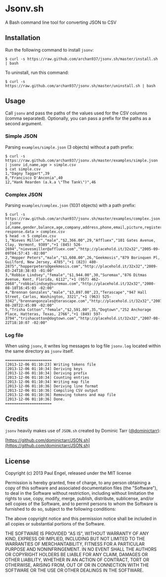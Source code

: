 # Jsonv.sh

A Bash command line tool for converting JSON to CSV

## Installation

Run the following command to install `jsonv`:

    $ curl -s https://raw.github.com/archan937/jsonv.sh/master/install.sh | bash

To uninstall, run this command:

    $ curl -s https://raw.github.com/archan937/jsonv.sh/master/uninstall.sh | bash

## Usage

Call `jsonv` and pass the paths of the values used for the CSV columns (comma separated).
Optionally, you can pass a prefix for the paths as a second argument.

### Simple JSON

Parsing `examples/simple.json` (3 objects) without a path prefix:

    $ curl -s https://raw.github.com/archan937/jsonv.sh/master/examples/simple.json | jsonv id,name,age > simple.csv
    $ cat simple.csv
    1,"Dagny Taggart",39
    8,"Francisco D'Anconia",40
    12,"Hank Rearden (a.k.a \"The Tank\")",46

### Complex JSON

Parsing `examples/complex.json` (1031 objects) with a path prefix:

    $ curl -s https://raw.github.com/archan937/jsonv.sh/master/examples/complex.json | jsonv id,name,gender,balance,age,company,address,phone,email,picture,registered response.data > complex.csv
    $ head -n 5 complex.csv
    1,"Nieves Miller","male","$2,366.00",29,"Affluex","101 Gates Avenue, Clay, Vermont, 9389","+1 (845) 526-2694","nievesmiller@affluex.com","http://placehold.it/32x32","2005-09-09T04:57:43 -02:00"
    2,"Hopper Peters","male","$1,608.00",26,"Geekmosis","879 Borinquen Pl, Guilford, New Jersey, 4785","+1 (823) 480-2875","hopperpeters@geekmosis.com","http://placehold.it/32x32","2009-03-24T18:38:03 -01:00"
    3,"Robbie Lindsey","female","$1,944.00",30,"Suremax","876 Ditmas Avenue, Kent, Florida, 6112","+1 (957) 462-2668","robbielindsey@suremax.com","http://placehold.it/32x32","2000-08-18T16:45:03 -02:00"
    4,"Brennan Gonzales","male","$3,897.00",23,"Terascape","947 Hall Street, Carlos, Washington, 3321","+1 (963) 525-3342","brennangonzales@terascape.com","http://placehold.it/32x32","2007-08-28T22:45:09 -02:00"
    5,"Trisha Cotton","female","$2,591.00",35,"Dogtown","252 Anchorage Place, Hatteras, Texas, 2766","+1 (849) 597-3794","trishacotton@dogtown.com","http://placehold.it/32x32","2007-08-22T18:10:07 -02:00"

### Log file

When using `jsonv`, it writes log messages to log file `jsonv.log` located within the same directory as `jsonv` itself.

    =====================
    [2013-12-06 01:10:23] Writing tokens file
    [2013-12-06 01:10:34] Deriving keys
    [2013-12-06 01:10:34] Deriving prefix
    [2013-12-06 01:10:34] Counting entries
    [2013-12-06 01:10:34] Writing map file
    [2013-12-06 01:10:36] Deriving line format
    [2013-12-06 01:10:36] Compiling CSV output
    [2013-12-06 01:10:36] Removing tokens and map file
    [2013-12-06 01:10:36] Done.
    =====================

## Credits

`jsonv` heavily makes use of `JSON.sh` created by Dominic Tarr ([@dominictarr](https://twitter.com/dominictarr)):

[https://github.com/dominictarr/JSON.sh](https://github.com/dominictarr/JSON.sh)

## License

Copyright (c) 2013 Paul Engel, released under the MIT license

Permission is hereby granted, free of charge, to any person obtaining a copy of this software and associated documentation files (the "Software"), to deal in the Software without restriction, including without limitation the rights to use, copy, modify, merge, publish, distribute, sublicense, and/or sell copies of the Software, and to permit persons to whom the Software is furnished to do so, subject to the following conditions:

The above copyright notice and this permission notice shall be included in all copies or substantial portions of the Software.

THE SOFTWARE IS PROVIDED "AS IS", WITHOUT WARRANTY OF ANY KIND, EXPRESS OR IMPLIED, INCLUDING BUT NOT LIMITED TO THE WARRANTIES OF MERCHANTABILITY, FITNESS FOR A PARTICULAR PURPOSE AND NONINFRINGEMENT. IN NO EVENT SHALL THE AUTHORS OR COPYRIGHT HOLDERS BE LIABLE FOR ANY CLAIM, DAMAGES OR OTHER LIABILITY, WHETHER IN AN ACTION OF CONTRACT, TORT OR OTHERWISE, ARISING FROM, OUT OF OR IN CONNECTION WITH THE SOFTWARE OR THE USE OR OTHER DEALINGS IN THE SOFTWARE.